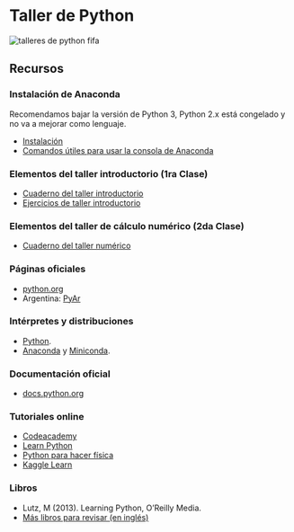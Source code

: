 # Taller de Python

![talleres de python fifa](https://raw.githubusercontent.com/fifabsas/talleresfifabsas/master/python/Publicidad/logos_python_fifa.png)

## Recursos

### Instalación de Anaconda
Recomendamos bajar la versión de Python 3, Python 2.x está congelado y no va a mejorar como lenguaje.
- [Instalación](https://www.anaconda.com/distribution/#download-section)
- [Comandos útiles para usar la consola de Anaconda](https://docs.conda.io/projects/conda/en/latest/user-guide/cheatsheet.html)

### Elementos del taller introductorio (1ra Clase)
<!--  - [Presentación de taller introductorio](https://github.com/fifabsas/talleresfifabsas/blob/master/python/1_Introductorio/presentacion.pdf) -->
<!--  - [Diapositivas del taller introductorio](https://github.com/fifabsas/talleresfifabsas/blob/master/python/1_Introductorio/introduccion.pdf) -->
<!--   -->
<!--  ... y para el hogar (para usar con Jupyter Notebook de Anaconda): -->
 - [Cuaderno del taller introductorio](1_Introductorio/introduccion.ipynb)
 - [Ejercicios de taller introductorio](Ejercicios/)

### Elementos del taller de cálculo numérico (2da Clase)
<!--  - [Presentación del taller numérico](https://github.com/fifabsas/talleresfifabsas/blob/master/python/numerico/presentacion.pdf) -->
 - [Cuaderno del taller numérico](2_Numerico/numerico.ipynb)

<!-- #### Usuarios y contraseñas de los Laboratorios del DC -->
<!-- **Usuario local (borrar todo lo que hagan!)** -->
<!-- - Usuario: clinux01 -->
<!-- - Password: clinux01 -->

<!-- ### Scripts simples (o no tanto) -->
<!--  - [Propagación de errores](http://pastebin.com/WaB8qsQd) -->
<!--  -->
### Páginas oficiales
- [python.org](http://www.python.org)
- Argentina: [PyAr](http://python.org.ar/)

### Intérpretes y distribuciones
- [Python](https://www.python.org/downloads/).
- [Anaconda](https://docs.conda.io/projects/conda/en/latest/user-guide/install/) y [Miniconda](http://conda.pydata.org/miniconda.html).

### Documentación oficial
- [docs.python.org](http://docs.python.org)

### Tutoriales online
- [Codeacademy](http://www.codecademy.com/tracks/python)
- [Learn Python](http://www.learnpython.org/)
- [Python para hacer física](https://marceluda.github.io/python-para-fisicos/)
- [Kaggle Learn](https://www.kaggle.com/learn)

### Libros
- Lutz, M (2013). Learning Python, O’Reilly Media.
- [Más libros para revisar (en inglés)](https://wiki.python.org/moin/IntroductoryBooks)
